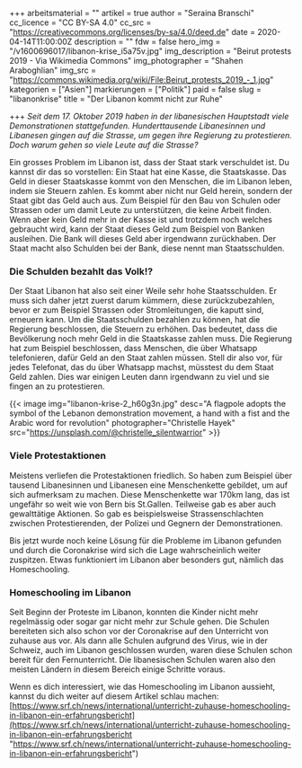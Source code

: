 +++
arbeitsmaterial = ""
artikel = true
author = "Seraina Branschi"
cc_licence = "CC BY-SA 4.0"
cc_src = "https://creativecommons.org/licenses/by-sa/4.0/deed.de"
date = 2020-04-14T11:00:00Z
description = ""
fdw = false
hero_img = "/v1600696017/libanon-krise_i5a75v.jpg"
img_description = "Beirut protests 2019 - Via Wikimedia Commons"
img_photographer = "Shahen Araboghlian"
img_src = "https://commons.wikimedia.org/wiki/File:Beirut_protests_2019_-_1.jpg"
kategorien = ["Asien"]
markierungen = ["Politik"]
paid = false
slug = "libanonkrise"
title = "Der Libanon kommt nicht zur Ruhe"

+++
_Seit dem 17. Oktober 2019 haben in der libanesischen Hauptstadt viele Demonstrationen stattgefunden. Hunderttausende Libanesinnen und Libanesen gingen auf die Strasse, um gegen ihre Regierung zu protestieren. Doch warum gehen so viele Leute auf die Strasse?_

Ein grosses Problem im Libanon ist, dass der Staat stark verschuldet ist. Du kannst dir das so vorstellen: Ein Staat hat eine Kasse, die Staatskasse. Das Geld in dieser Staatskasse kommt von den Menschen, die im Libanon leben, indem sie Steuern zahlen. Es kommt aber nicht nur Geld herein, sondern der Staat gibt das Geld auch aus. Zum Beispiel für den Bau von Schulen oder Strassen oder um damit Leute zu unterstützen, die keine Arbeit finden. Wenn aber kein Geld mehr in der Kasse ist und trotzdem noch welches gebraucht wird, kann der Staat dieses Geld zum Beispiel von Banken ausleihen. Die Bank will dieses Geld aber irgendwann zurückhaben. Der Staat macht also Schulden bei der Bank, diese nennt man Staatsschulden.

### **Die Schulden bezahlt das Volk!?**

Der Staat Libanon hat also seit einer Weile sehr hohe Staatsschulden. Er muss sich daher jetzt zuerst darum kümmern, diese zurückzubezahlen, bevor er zum Beispiel Strassen oder Stromleitungen, die kaputt sind, erneuern kann. Um die Staatsschulden bezahlen zu können, hat die Regierung beschlossen, die Steuern zu erhöhen. Das bedeutet, dass die Bevölkerung noch mehr Geld in die Staatskasse zahlen muss. Die Regierung hat zum Beispiel beschlossen, dass Menschen, die über Whatsapp telefonieren, dafür Geld an den Staat zahlen müssen. Stell dir also vor, für jedes Telefonat, das du über Whatsapp machst, müsstest du dem Staat Geld zahlen. Dies war einigen Leuten dann irgendwann zu viel und sie fingen an zu protestieren.

{{< image img="libanon-krise-2_h60g3n.jpg" desc="A flagpole adopts the symbol of the Lebanon demonstration movement, a hand with a fist and the Arabic word for revolution" photographer="Christelle Hayek" src="https://unsplash.com/@christelle_silentwarrior" >}}

### Viele Protestaktionen

Meistens verliefen die Protestaktionen friedlich. So haben zum Beispiel über tausend Libanesinnen und Libanesen eine Menschenkette gebildet, um auf sich aufmerksam zu machen. Diese Menschenkette war 170km lang, das ist ungefähr so weit wie von Bern bis St.Gallen. Teilweise gab es aber auch gewalttätige Aktionen. So gab es beispielsweise Strassenschlachten zwischen Protestierenden, der Polizei und Gegnern der Demonstrationen.

Bis jetzt wurde noch keine Lösung für die Probleme im Libanon gefunden und durch die Coronakrise wird sich die Lage wahrscheinlich weiter zuspitzen. Etwas funktioniert im Libanon aber besonders gut, nämlich das Homeschooling.

### Homeschooling im Libanon

Seit Beginn der Proteste im Libanon, konnten die Kinder nicht mehr regelmässig oder sogar gar nicht mehr zur Schule gehen. Die Schulen bereiteten sich also schon vor der Coronakrise auf den Unterricht von zuhause aus vor. Als dann alle Schulen aufgrund des Virus, wie in der Schweiz, auch im Libanon geschlossen wurden, waren diese Schulen schon bereit für den Fernunterricht. Die libanesischen Schulen waren also den meisten Ländern in diesem Bereich einige Schritte voraus.

Wenn es dich interessiert, wie das Homeschooling im Libanon aussieht, kannst du dich weiter auf diesem Artikel schlau machen: [https://www.srf.ch/news/international/unterricht-zuhause-homeschooling-in-libanon-ein-erfahrungsbericht](https://www.srf.ch/news/international/unterricht-zuhause-homeschooling-in-libanon-ein-erfahrungsbericht "https://www.srf.ch/news/international/unterricht-zuhause-homeschooling-in-libanon-ein-erfahrungsbericht")

